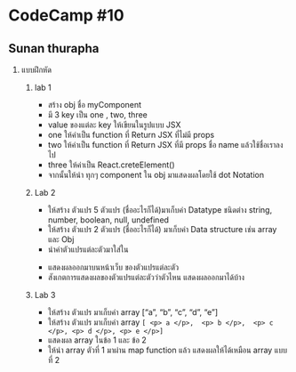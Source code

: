 # CodeCamp #10
## Sunan thurapha
1. แบบฝึกหัด
    1. lab 1
        - สร้าง obj ชื่อ myComponent
        - มี 3 key เป็น one , two, three
        - value ของแต่ละ key ให้เขียนในรูปแบบ JSX
        - one ให้ค่าเป็น function ที่ Return JSX ที่ไม่มี props 
        - two ให้ค่าเป็น function ที่ Return JSX ที่มี props ชื่อ name แล้วใช้ชื่อเราลงไป
        - three ให้ค่าเป็น React.creteElement()
        - จากนั้นให้นำ ทุกๆ component ใน obj มาแสดงผลโดยใช้ dot Notation
  
   2. Lab 2
        - ให้สร้าง ตัวแปร 5 ตัวแปร (ชื่ออะไรก็ได้)มาเก็บค่า Datatype ชนิดต่าง string, number, boolean, null, undefined 
        - ให้สร้าง ตัวแปร 2 ตัวแปร (ชื่ออะไรก็ได้) มาเก็บค่า Data structure เช่น array และ Obj
        - นำค่าตัวแปรแต่ละตัวมาใส่ใน <p> </p>
        - แสดงผลออกมาบนหน้าเว็บ ของตัวแปรแต่ละตัว
        - สังเกตการแสดงผลของตัวแปรแต่ละตัวว่าตัวไหน แสดงผลออกมาได้บ้าง
  
   3. Lab 3
      - ให้สร้าง ตัวแปร มาเก็บค่า array [“a”, “b”, “c”, “d”, “e”] 
      - ให้สร้าง ตัวแปร มาเก็บค่า array `[ <p> a </p>,  <p> b </p>,  <p> c </p>, <p> d </p>, <p> e </p>] `
      - แสดงผล array ในข้อ 1 และ ข้อ 2
      - ให้นำ array ตัวที่  1 มาผ่าน map function แล้ว แสดงผลให้ได้เหมือน array แบบที่ 2

